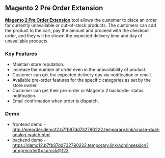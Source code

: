 <body>
	<main>
		<div class="content-wrapper">
			<div class="content-inner">
				<h2>Magento 2 Pre Order Extension</h2>
				<p><strong><a href="https://www.mageants.com/pre-order-extension-for-magento-2.html">Magento 2 Pre Order Extension</a></strong> tool allows the customer to place an order for currently unavailable or out-of-stock products. The customers can add the product to the cart, pay the amount and proceed with the checkout order, and they will be shown the expected delivery time and day of unavailable products.</p>
				<div class="features-wrapper">
					<h3>Key Features</h3>
					<ul>
						<li>Maintain store reputation.</li>
						<li>Increase the number of order even in the unavailability of product.</li>
						<li>Customer can get the expected delivery day via notification or email.</li>
						<li>Available pre-order features for the specific categories as set by the store owner.</li>
						<li>Customer can get their pre-order or Magento 2 backorder status notification.</li>
            <li>Email confirmation when order is dispatch.</li>
					</ul>
				</div>
				<div class="more-features">
					<h3>Demo</h3>
					<ul>
						<li>frontend demo - <a href="http://preorder.demo12.b7fb87dd732790222.temporary.link/cruise-dual-analog-watch.html">http://preorder.demo12.b7fb87dd732790222.temporary.link/cruise-dual-analog-watch.html</a></li>
						<li>backend demo - <a href="https://demo12.b7fb87dd732790222.temporary.link/adminsession?un=preorder&ps=rock@123">https://demo12.b7fb87dd732790222.temporary.link/adminsession?un=preorder&ps=rock@123</a></li>
					</ul>
				</div>
			</div>
		</div>
	</main>
</body>
